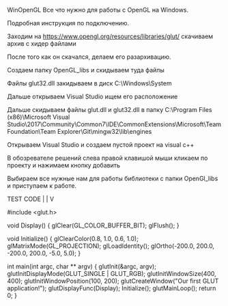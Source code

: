 WinOpenGL
Все что нужно для работы с OpenGL на Windows.

Подробная инструкция по подключению.

Заходим на https://www.opengl.org/resources/libraries/glut/ скачиваем архив с хидер файлами

После того как он скачался, делаем его разархивацию.

Создаем папку OpenGL_libs и скидываем туда файлы

Файлы glut32.dll закидываем в  диск С:\Windows\System

Дальше открываем Visual Studio ищем его расположение 

Дальше скидываем файлы glut.dll и glut32.dll в папку C:\Program Files (x86)\Microsoft Visual Studio\2017\Community\Common7\IDE\CommonExtensions\Microsoft\TeamFoundation\Team Explorer\Git\mingw32\lib\engines

Открываем Visual Studio и создаем пустой проект на visual c++

В обозревателе решений слева правой клавишой мыши кликаем по проекту и нажимаем кнопку добавить

Выбираем все нужные нам для работы библиотеки с  папки OpenGl_libs и приступаем к работе.


TEST CODE 
 |
 |
 V


#include <glut.h>

void Display() {
 glClear(GL_COLOR_BUFFER_BIT);
 glFlush();
}

void Initialize() {
 glClearColor(0.8, 1.0, 0.6, 1.0);
 glMatrixMode(GL_PROJECTION);
 glLoadIdentity();
 glOrtho(-200.0, 200.0, -200.0, 200.0, -5.0, 5.0);
}

int main(int argc, char ** argv) {
 glutInit(&argc, argv);
 glutInitDisplayMode(GLUT_SINGLE | GLUT_RGB);
 glutInitWindowSize(400, 400);
 glutInitWindowPosition(100, 200);
 glutCreateWindow("Our first GLUT application!");
 glutDisplayFunc(Display);
 Initialize();
 glutMainLoop();
 return 0;
}﻿
